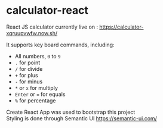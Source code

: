# calculator-react
React JS calculator 
currently live on : https://calculator-xqruupvwfw.now.sh/

It supports key board commands, including:
- All numbers, `0` to `9`
- `.` for point
- `/` for divide
- `+` for plus
- `-` for minus
- `*` or `x` for multiply
- `Enter` or `=` for equals
- `%` for percentage


Create React App was used to bootstrap this project  
Styling is done through Semantic UI https://semantic-ui.com/
